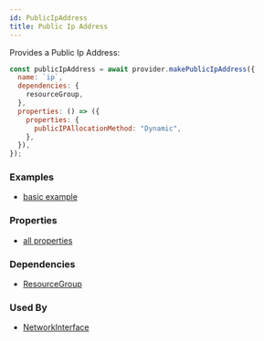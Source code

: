 ```yaml
---
id: PublicIpAddress
title: Public Ip Address
---
```


Provides a Public Ip Address:

```js
const publicIpAddress = await provider.makePublicIpAddress({
  name: `ip`,
  dependencies: {
    resourceGroup,
  },
  properties: () => ({
    properties: {
      publicIPAllocationMethod: "Dynamic",
    },
  }),
});
```

### Examples

- [basic example](https://github.com/grucloud/grucloud/blob/master/examples/azure/iac.js#L58)

### Properties

- [all properties](https://docs.microsoft.com/en-us/rest/api/virtualnetwork/publicipaddresses/createorupdate#request-body)

### Dependencies

- [ResourceGroup](./ResourceGroup)

### Used By

- [NetworkInterface](./NetworkInterface)
